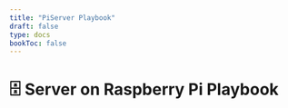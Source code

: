 ```yaml
---
title: "PiServer Playbook"
draft: false
type: docs
bookToc: false
---
```


# 🗄️ **Server** on Raspberry Pi Playbook
